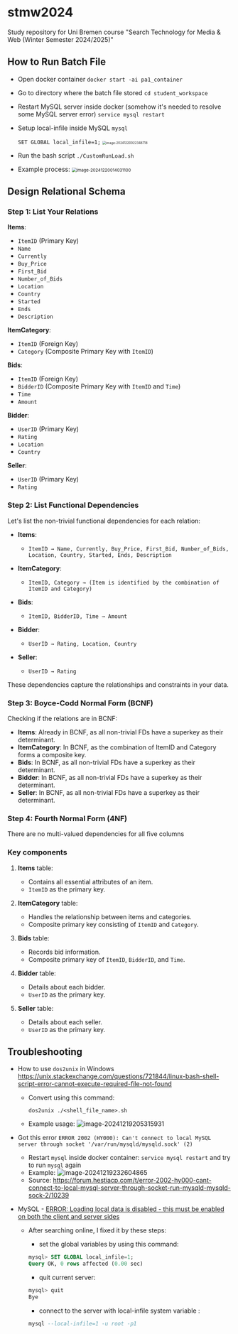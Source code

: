 # stmw2024
Study repository for Uni Bremen course "Search Technology for Media &amp; Web (Winter Semester 2024/2025)"

## How to Run Batch File

- Open docker container
  `docker start -ai pa1_container`

- Go to directory where the batch file stored
  `cd student_workspace`

- Restart MySQL server inside docker (somehow it's needed to resolve some MySQL server error)
  `service mysql restart`

- Setup local-infile inside MySQL
  `mysql`

  `SET GLOBAL local_infile=1;`
  <img src="img/README/image-20241220022348718.png" alt="image-20241220022348718" style="zoom:50%;" />

- Run the bash script
  `./CustomRunLoad.sh`

- Example process:
  <img src="img/README/image-20241220014031100.png" alt="image-20241220014031100" style="zoom:67%;" />

## 

## Design Relational Schema

### Step 1: List Your Relations
**Items**:
- `ItemID` (Primary Key)
- `Name`
- `Currently`
- `Buy_Price`
- `First_Bid`
- `Number_of_Bids`
- `Location`
- `Country`
- `Started`
- `Ends`
- `Description`

**ItemCategory**:
- `ItemID` (Foreign Key)
- `Category` (Composite Primary Key with `ItemID`)

**Bids**:
- `ItemID` (Foreign Key)
- `BidderID` (Composite Primary Key with `ItemID` and `Time`)
- `Time`
- `Amount`

**Bidder**:
- `UserID` (Primary Key)
- `Rating`
- `Location`
- `Country`

**Seller**:
- `UserID` (Primary Key)
- `Rating`



### Step 2: List Functional Dependencies

Let's list the non-trivial functional dependencies for each relation:

- **Items**:
  - `ItemID → Name, Currently, Buy_Price, First_Bid, Number_of_Bids, Location, Country, Started, Ends, Description`
  
- **ItemCategory**:
  - `ItemID, Category → (Item is identified by the combination of ItemID and Category)`

- **Bids**:
  - `ItemID, BidderID, Time → Amount`
  
- **Bidder**:
  - `UserID → Rating, Location, Country`
  
- **Seller**:
  - `UserID → Rating`
  

These dependencies capture the relationships and constraints in your data.

### Step 3: Boyce-Codd Normal Form (BCNF)
Checking if the relations are in BCNF:

- **Items**: Already in BCNF, as all non-trivial FDs have a superkey as their determinant.
- **ItemCategory**: In BCNF, as the combination of ItemID and Category forms a composite key.
- **Bids**: In BCNF, as all non-trivial FDs have a superkey as their determinant.
- **Bidder**: In BCNF, as all non-trivial FDs have a superkey as their determinant.
- **Seller**: In BCNF, as all non-trivial FDs have a superkey as their determinant.

### Step 4: Fourth Normal Form (4NF)
There are no multi-valued dependencies for all five columns

### Key components

1. **Items** table:
    - Contains all essential attributes of an item.
    - `ItemID` as the primary key.

2. **ItemCategory** table:
    - Handles the relationship between items and categories.
    - Composite primary key consisting of `ItemID` and `Category`.

3. **Bids** table:
    - Records bid information.
    - Composite primary key of `ItemID`, `BidderID`, and `Time`.

4. **Bidder** table:
    - Details about each bidder.
    - `UserID` as the primary key.

5. **Seller** table:
    - Details about each seller.
    - `UserID` as the primary key.



## Troubleshooting

- How to use `dos2unix` in Windows
  https://unix.stackexchange.com/questions/721844/linux-bash-shell-script-error-cannot-execute-required-file-not-found

  - Convert using this command:
    ```shell
    dos2unix ./<shell_file_name>.sh
    ```

  - Example usage:
    ![image-20241219205315931](img/README/image-20241219205315931.png)

- Got this error
  `ERROR 2002 (HY000): Can't connect to local MySQL server through socket '/var/run/mysqld/mysqld.sock' (2)`

  - Restart `mysql` inside docker container:
    `service mysql restart` and try to run `mysql` again
  - Example:
    ![image-20241219232604865](img/README/image-20241219232604865.png)
  - Source: https://forum.hestiacp.com/t/error-2002-hy000-cant-connect-to-local-mysql-server-through-socket-run-mysqld-mysqld-sock-2/10239

- MySQL - [ERROR: Loading local data is disabled - this must be enabled on both the client and server sides](https://stackoverflow.com/questions/59993844/error-loading-local-data-is-disabled-this-must-be-enabled-on-both-the-client)

  - After searching online, I fixed it by these steps:

    - set the global variables by using this command:

    ```sql
    mysql> SET GLOBAL local_infile=1;
    Query OK, 0 rows affected (0.00 sec)
    ```

    - quit current server:

    ```sql
    mysql> quit
    Bye
    ```

    - connect to the server with local-infile system variable :

    ```sql
    mysql --local-infile=1 -u root -p1
    ```

